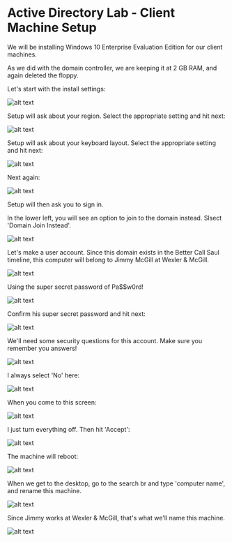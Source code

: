 # Active Directory Lab - Client Machine Setup




We will be installing Windows 10 Enterprise Evaluation Edition for our client machines.

As we did with the domain controller, we are keeping it at 2 GB RAM, and again deleted the floppy.

Let's start with the install settings:

![alt text](https://github.com/robertsledge/ActiveDirectoryLab/blob/main/media/33.JPG)

Setup will ask about your region. Select the appropriate setting and hit next:

![alt text](https://github.com/robertsledge/ActiveDirectoryLab/blob/main/media/34.JPG)

Setup will ask about your keyboard layout. Select the appropriate setting and hit next:

![alt text](https://github.com/robertsledge/ActiveDirectoryLab/blob/main/media/35.JPG)

Next again:

![alt text](https://github.com/robertsledge/ActiveDirectoryLab/blob/main/media/36.JPG)

Setup will then ask you to sign in.

In the lower left, you will see an option to join to the domain instead. Slsect 'Domain Join Instead'.

![alt text](https://github.com/robertsledge/ActiveDirectoryLab/blob/main/media/37.JPG)

Let's make a user account. Since this domain exists in the Better Call Saul timeline, this computer will belong to Jimmy McGill at Wexler & McGill.

![alt text](https://github.com/robertsledge/ActiveDirectoryLab/blob/main/media/38.JPG)

Using the super secret password of Pa$$w0rd!

![alt text](https://github.com/robertsledge/ActiveDirectoryLab/blob/main/media/39.JPG)

Confirm his super secret password and hit next:

![alt text](https://github.com/robertsledge/ActiveDirectoryLab/blob/main/media/40.JPG)

We'll need some security questions for this account. Make sure you remember you answers!

![alt text](https://github.com/robertsledge/ActiveDirectoryLab/blob/main/media/41.JPG)

I always select 'No' here:

![alt text](https://github.com/robertsledge/ActiveDirectoryLab/blob/main/media/42.JPG)

When you come to this screen:

![alt text](https://github.com/robertsledge/ActiveDirectoryLab/blob/main/media/43.JPG)

I just turn everything off. Then hit 'Accept':

![alt text](https://github.com/robertsledge/ActiveDirectoryLab/blob/main/media/44.JPG)

The machine will reboot:

![alt text](https://github.com/robertsledge/ActiveDirectoryLab/blob/main/media/45.JPG)

When we get to the desktop, go to the search br and type 'computer name', and rename this machine.

![alt text](https://github.com/robertsledge/ActiveDirectoryLab/blob/main/media/46.JPG)

Since Jimmy works at Wexler & McGill, that's what we'll name this machine.

![alt text](https://github.com/robertsledge/ActiveDirectoryLab/blob/main/media/47.JPG)







